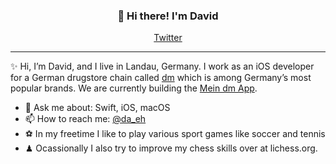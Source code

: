 
<h3 align="center">👋 Hi there! I'm David</h3>
<p align="center">
  <a href="https://twitter.com/da_eh">Twitter</a>
</p>

---
✨ Hi, I’m David, and I live in Landau, Germany. I work as an iOS developer for a German drugstore chain called [dm](https://www.dmtech.de) which is among Germany’s most popular brands. We are currently building the [Mein dm App](https://apps.apple.com/de/app/mein-dm-deutschland/id1186271926).
   
- 💬 Ask me about: Swift, iOS, macOS 
- 📫 How to reach me: [@da_eh](https://twitter.com/da_eh)
- ⚽️ In my freetime I like to play various sport games like soccer and tennis
- ♟ Ocassionally I also try to improve my chess skills over at lichess.org.
